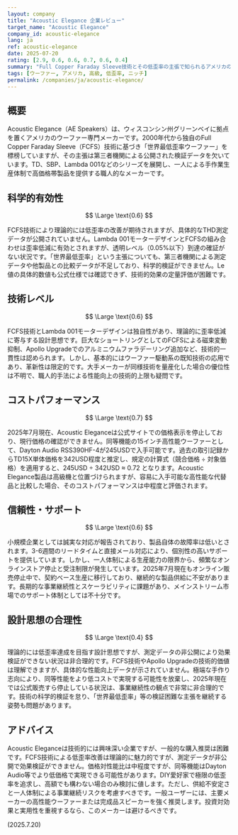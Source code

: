 ```yaml
---
layout: company
title: "Acoustic Elegance 企業レビュー"
target_name: "Acoustic Elegance"
company_id: acoustic-elegance
lang: ja
ref: acoustic-elegance
date: 2025-07-20
rating: [2.9, 0.6, 0.6, 0.7, 0.6, 0.4]
summary: "Full Copper Faraday Sleeve技術とその低歪率の主張で知られるアメリカの高級ウーファー専門メーカー"
tags: [ウーファー, アメリカ, 高級, 低歪率, ニッチ]
permalink: /companies/ja/acoustic-elegance/
---
```


## 概要

Acoustic Elegance（AE Speakers）は、ウィスコンシン州グリーンベイに拠点を置くアメリカのウーファー専門メーカーです。2000年代から独自のFull Copper Faraday Sleeve（FCFS）技術に基づき「世界最低歪率ウーファー」を標榜していますが、その主張は第三者機関による公開された検証データを欠いています。TD、SBP、Lambda 001などのシリーズを展開し、一人による手作業生産体制で高価格帯製品を提供する職人的なメーカーです。

## 科学的有効性

$$ \Large \text{0.6} $$

FCFS技術により理論的には低歪率の改善が期待されますが、具体的なTHD測定データが公開されていません。Lambda 001モーターデザインとFCFSの組み合わせは歪率低減に有効とされますが、透明レベル（0.05%以下）到達の確証がない状況です。「世界最低歪率」という主張についても、第三者機関による測定データや他製品との比較データが不足しており、科学的検証ができません。Le値の具体的数値も公式仕様では確認できず、技術的効果の定量評価が困難です。

## 技術レベル

$$ \Large \text{0.6} $$

FCFS技術とLambda 001モーターデザインは独自性があり、理論的に歪率低減に寄与する設計思想です。巨大なショートリングとしてのFCFSによる磁束変動抑制、Apollo Upgradeでのアルミニウムファラデーリング追加など、技術的一貫性は認められます。しかし、基本的にはウーファー駆動系の既知技術の応用であり、革新性は限定的です。大手メーカーが同様技術を量産化した場合の優位性は不明で、職人的手法による性能向上の技術的上限も疑問です。

## コストパフォーマンス

$$ \Large \text{0.7} $$

2025年7月現在、Acoustic Eleganceは公式サイトでの価格表示を停止しており、現行価格の確認ができません。同等機能の15インチ高性能ウーファーとして、Dayton Audio RSS390HF-4が245USDで入手可能です。過去の取引記録からTD15X単体価格を342USD程度と推定し、規定の計算式（競合価格 ÷ 対象価格）を適用すると、245USD ÷ 342USD ≈ 0.72 となります。Acoustic Elegance製品は高級機と位置づけられますが、容易に入手可能な高性能な代替品と比較した場合、そのコストパフォーマンスは中程度と評価されます。

## 信頼性・サポート

$$ \Large \text{0.6} $$

小規模企業としては誠実な対応が報告されており、製品自体の故障率は低いとされます。3-6週間のリードタイムと直接メール対応により、個別性の高いサポートを提供しています。しかし、一人体制による生産能力の限界から、頻繁なオンラインストア停止と受注制限が発生しています。2025年7月現在もオンライン販売停止中で、契約ベース生産に移行しており、継続的な製品供給に不安があります。長期的な事業継続性とスケーラビリティに課題があり、メインストリーム市場でのサポート体制としては不十分です。

## 設計思想の合理性

$$ \Large \text{0.4} $$

理論的には低歪率達成を目指す設計思想ですが、測定データの非公開により効果検証ができない状況は非合理的です。FCFS技術やApollo Upgradeの技術的価値は理解できますが、具体的な性能向上データが示されていません。極端な手作り志向により、同等性能をより低コストで実現する可能性を放棄し、2025年現在では公式販売すら停止している状況は、事業継続性の観点で非常に非合理的です。技術の科学的検証を怠り、「世界最低歪率」等の検証困難な主張を継続する姿勢も問題があります。

## アドバイス

Acoustic Eleganceは技術的には興味深い企業ですが、一般的な購入推奨は困難です。FCFS技術による低歪率改善は理論的に魅力的ですが、測定データが非公開で効果検証ができません。価格対性能比は中程度ですが、同等機能はDayton Audio等でより低価格で実現できる可能性があります。DIY愛好家で極限の低歪率を追求し、高額でも構わない場合のみ検討に値します。ただし、供給不安定さと一人体制による事業継続リスクを考慮すべきです。一般ユーザーには、主要メーカーの高性能ウーファーまたは完成品スピーカーを強く推奨します。投資対効果と実用性を重視するなら、このメーカーは避けるべきです。

(2025.7.20)
